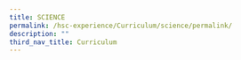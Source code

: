 ```yaml
---
title: SCIENCE
permalink: /hsc-experience/Curriculum/science/permalink/
description: ""
third_nav_title: Curriculum
---
```

